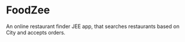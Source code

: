# FoodZee
An online restaurant finder JEE app, that searches restaurants based on City and accepts orders.
